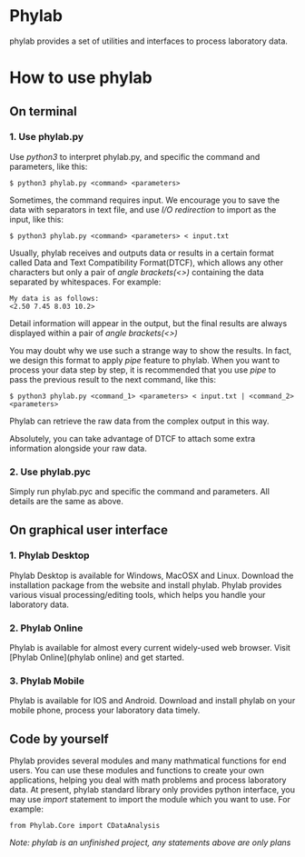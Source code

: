 # Phylab

phylab provides a set of utilities and interfaces to process laboratory data.

# How to use phylab

## On terminal

### 1. Use phylab.py
Use *python3* to interpret phylab.py, and specific the command and parameters, like this:
```
$ python3 phylab.py <command> <parameters>
```

Sometimes, the command requires input. We encourage you to save the data with separators in text file, and use *I/O redirection* to import as the input, like this:
```
$ python3 phylab.py <command> <parameters> < input.txt
```

Usually, phylab receives and outputs data or results in a certain format called Data and Text Compatibility Format(DTCF), which allows any other characters but only a pair of *angle brackets(<>)* containing the data separated by whitespaces. For example:
```
My data is as follows:
<2.50 7.45 8.03 10.2>
```
Detail information will appear in the output, but the final results are always displayed within a pair of *angle brackets(<>)*

You may doubt why we use such a strange way to show the results. In fact, we design this format to apply *pipe* feature to phylab.
When you want to process your data step by step, it is recommended that you use *pipe* to pass the previous result to the next command, like this:
```
$ python3 phylab.py <command_1> <parameters> < input.txt | <command_2> <parameters>
```
Phylab can retrieve the raw data from the complex output in this way.

Absolutely, you can take advantage of DTCF to attach some extra information alongside your raw data.

### 2. Use phylab.pyc
Simply run phylab.pyc and specific the command and parameters. All details are the same as above.

## On graphical user interface

### 1. Phylab Desktop
Phylab Desktop is available for Windows, MacOSX and Linux.
Download the installation package from the website and install phylab. Phylab provides various visual processing/editing tools, which helps you handle your laboratory data.

### 2. Phylab Online
Phylab is available for almost every current widely-used web browser.
Visit [Phylab Online](phylab online) and get started.

### 3. Phylab Mobile
Phylab is available for IOS and Android.
Download and install phylab on your mobile phone, process your laboratory data timely.

## Code by yourself

Phylab provides several modules and many mathmatical functions for end users. You can use these modules and functions to create your own applications, helping you deal with math problems and process laboratory data.
At present, phylab standard library only provides python interface, you may use *import* statement to import the module which you want to use. For example:
```
from Phylab.Core import CDataAnalysis
```

*Note: phylab is an unfinished project, any statements above are only plans*